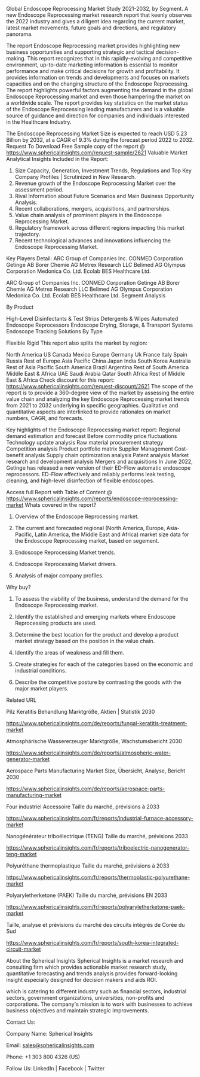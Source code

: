 Global Endoscope Reprocessing Market Study 2021-2032, by Segment. A new Endoscope Reprocessing market research report that keenly observes the 2022 industry and gives a diligent idea regarding the current market, latest market movements, future goals and directions, and regulatory panorama.

The report Endoscope Reprocessing market provides highlighting new business opportunities and supporting strategic and tactical decision-making. This report recognizes that in this rapidly-evolving and competitive environment, up-to-date marketing information is essential to monitor performance and make critical decisions for growth and profitability. It provides information on trends and developments and focuses on markets capacities and on the changing structure of the Endoscope Reprocessing. The report highlights powerful factors augmenting the demand in the global Endoscope Reprocessing market and even those hampering the market on a worldwide scale. The report provides key statistics on the market status of the Endoscope Reprocessing leading manufacturers and is a valuable source of guidance and direction for companies and individuals interested in the Healthcare Industry.

The Endoscope Reprocessing Market Size is expected to reach USD 5.23 Billion by 2032, at a CAGR of 9.3% during the forecast period 2022 to 2032.
Request To Download Free Sample copy of the report @ https://www.sphericalinsights.com/request-sample/2621
Valuable Market Analytical Insights Included in the Report:

1. Size Capacity, Generation, Investment Trends, Regulations and Top Key Company Profiles | Scrutinized in New Research.
2. Revenue growth of the Endoscope Reprocessing Market over the assessment period.
3. Rival Information about Future Scenarios and Main Business Opportunity Analysis.
4. Recent collaborations, mergers, acquisitions, and partnerships.
5. Value chain analysis of prominent players in the Endoscope Reprocessing Market.
6. Regulatory framework across different regions impacting this market trajectory.
7. Recent technological advances and innovations influencing the Endoscope Reprocessing Market.

Key Players Detail:
ARC Group of Companies Inc. CONMED Corporation Getinge AB Borer Chemie AG Metrex Research LLC Belimed AG Olympus Corporation Medonica Co. Ltd. Ecolab BES Healthcare Ltd.

ARC Group of Companies Inc.
CONMED Corporation
Getinge AB
Borer Chemie AG
Metrex Research LLC
Belimed AG
Olympus Corporation
Medonica Co. Ltd.
Ecolab
BES Healthcare Ltd.
Segment Analysis

By Product

High-Level Disinfectants & Test Strips
Detergents & Wipes
Automated Endoscope Reprocessors
Endoscope Drying, Storage, & Transport Systems
Endoscope Tracking Solutions
 By Type

Flexible
Rigid
This report also splits the market by region:

North America
US
Canada
Mexico
Europe
Germany
Uk
France
Italy
Spain
Russia
Rest of Europe
Asia Pacific
China
Japan
India
South Korea
Australia
Rest of Asia Pacific
South America
Brazil
Argentina
Rest of South America
Middle East & Africa
UAE
Saudi Arabia
Qatar
South Africa
Rest of Middle East & Africa
Check discount for this report: https://www.sphericalinsights.com/request-discount/2621
The scope of the report is to provide a 360-degree view of the market by assessing the entire value chain and analyzing the key Endoscope Reprocessing market trends from 2021 to 2032 underlying in specific geographies. Qualitative and quantitative aspects are interlinked to provide rationales on market numbers, CAGR, and forecasts.

Key highlights of the Endoscope Reprocessing market report:
Regional demand estimation and forecast
Before commodity price fluctuations
Technology update analysis
Raw material procurement strategy
Competition analysis
Product portfolio matrix
Supplier Management
Cost-benefit analysis
Supply chain optimization analysis
Patent analysis
Market research and development analysis
Mergers and acquisitions
In June 2022, Getinge has released a new version of their ED-Flow automatic endoscope reprocessors. ED-Flow effectively and reliably performs leak testing, cleaning, and high-level disinfection of flexible endoscopes.

Access full Report with Table of Content @ https://www.sphericalinsights.com/reports/endoscope-reprocessing-market
Whats covered in the report?
1. Overview of the Endoscope Reprocessing market.

2. The current and forecasted regional (North America, Europe, Asia-Pacific, Latin America, the Middle East and Africa) market size data for the Endoscope Reprocessing market, based on segement.

3. Endoscope Reprocessing Market trends.

4. Endoscope Reprocessing Market drivers.

5. Analysis of major company profiles.

Why buy?
1. To assess the viability of the business, understand the demand for the Endoscope Reprocessing market.

2. Identify the established and emerging markets where Endoscope Reprocessing products are used.

3. Determine the best location for the product and develop a product market strategy based on the position in the value chain.

4. Identify the areas of weakness and fill them.

5. Create strategies for each of the categories based on the economic and industrial conditions.

6. Describe the competitive posture by contrasting the goods with the major market players.

 

Related URL

Pilz Keratitis Behandlung Marktgröße, Aktien | Statistik 2030

https://www.sphericalinsights.com/de/reports/fungal-keratitis-treatment-market

 

Atmosphärische Wassererzeuger Marktgröße, Wachstumsbericht 2030

https://www.sphericalinsights.com/de/reports/atmospheric-water-generator-market

 

Aerospace Parts Manufacturing Market Size, Übersicht, Analyse, Bericht 2030

https://www.sphericalinsights.com/de/reports/aerospace-parts-manufacturing-market

 

Four industriel Accessoire Taille du marché, prévisions à 2033

https://www.sphericalinsights.com/fr/reports/industrial-furnace-accessory-market

 

Nanogénérateur triboélectrique (TENG) Taille du marché, prévisions 2033

https://www.sphericalinsights.com/fr/reports/triboelectric-nanogenerator-teng-market

 

Polyuréthane thermoplastique Taille du marché, prévisions à 2033

https://www.sphericalinsights.com/fr/reports/thermoplastic-polyurethane-market

 

Polyaryletherketone (PAEK) Taille du marché, prévisions EN 2033

https://www.sphericalinsights.com/fr/reports/polyaryletherketone-paek-market

 

Taille, analyse et prévisions du marché des circuits intégrés de Corée du Sud

https://www.sphericalinsights.com/fr/reports/south-korea-integrated-circuit-market

 
About the Spherical Insights
Spherical Insights is a market research and consulting firm which provides actionable market research study, quantitative forecasting and trends analysis provides forward-looking insight especially designed for decision makers and aids ROI.

which is catering to different industry such as financial sectors, industrial sectors, government organizations, universities, non-profits and corporations. The company's mission is to work with businesses to achieve business objectives and maintain strategic improvements.

Contact Us:

Company Name: Spherical Insights

Email: sales@sphericalinsights.com

Phone: +1 303 800 4326 (US)

Follow Us: LinkedIn | Facebook | Twitter
